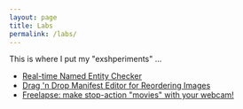 ```yaml
---
layout: page
title: Labs
permalink: /labs/
---
```

This is where I put my "exshperiments" &hellip;

* [Real-time Named Entity Checker](named-entities)
* [Drag 'n Drop Manifest Editor for Reordering Images](manifest-editor)
* [Freelapse: make stop-action "movies" with your webcam!](freelapse)
